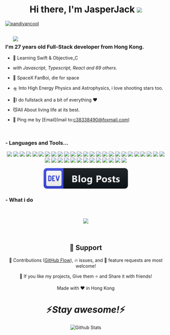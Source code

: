 <div align="center">
   <h1>Hi there, I'm  JasperJack</a> <img src="https://media.giphy.com/media/hvRJCLFzcasrR4ia7z/giphy.gif" width="25px"> </h1>

</div>

 <p align="left"> <a href="https://github.com/ryo-ma/github-profile-trophy"><img src="https://github-profile-trophy.vercel.app/?username=ryo-ma&theme=onedark" alt="pandiyancool" /></a> </p>




<br />

<img align="right" width="480px" src="https://user-images.githubusercontent.com/26923747/94355127-00a72780-00b4-11eb-8aa0-a239d59305f4.gif" />

<p align="center">
  <h3> I'm 27 years old Full-Stack developer from Hong Kong.</h3>
</p>

 - 🥀 Learning Swift & Objective_C
 
 - <i>with Javascript, Typescript, React and 69 others.</i>
   
 - 🔭 SpaceX FanBoi, die for space

 - 🛸 Into High Energy Physics and Astrophysics, i love shooting stars too.
 
 - 🌱I do fullstack and a bit of everything :heart:
 
 - 😼All About living life at its best.
 
 - 💬 Ping me by [Email](mail to:c38338490@foxmail.com)


<!--  -->
<br />

### - Languages and Tools...

<p align="center">
  <!-- For more icons please follow  https://github.com/MikeCodesDotNET/ColoredBadges -->
   <img height="30" src="https://img.shields.io/badge/html5-%23E34F26.svg?style=for-the-badge&logo=html5&logoColor=white"> 
  <img height="30" src="https://img.shields.io/badge/css3-%231572B6.svg?style=for-the-badge&logo=css3&logoColor=white"> 
  <img height="30" src="https://img.shields.io/badge/SASS-hotpink.svg?style=for-the-badge&logo=SASS&logoColor=white"> 
  <img height="30" src="https://img.shields.io/badge/javascript-%23323330.svg?style=for-the-badge&logo=javascript&logoColor=%23F7DF1E"> 
  <img height="30" src="https://img.shields.io/badge/typescript-%23007ACC.svg?style=for-the-badge&logo=typescript&logoColor=white"> 
  <img height="30" src="https://img.shields.io/badge/node.js-6DA55F?style=for-the-badge&logo=node.js&logoColor=white"> 
  <img height="30" src="https://img.shields.io/badge/react-%2320232a.svg?style=for-the-badge&logo=react&logoColor=%2361DAFB"> 
  <img height="30" src="https://img.shields.io/badge/angular.js-%23E23237.svg?style=for-the-badge&logo=angularjs&logoColor=white"> 
  <img height="30" src="https://img.shields.io/badge/styled--components-DB7093?style=for-the-badge&logo=styled-components&logoColor=white"> 
  <img height="30" src="https://img.shields.io/badge/jquery-%230769AD.svg?style=for-the-badge&logo=jquery&logoColor=white"> 
  <img height="30" src="https://img.shields.io/badge/MUI-%230081CB.svg?style=for-the-badge&logo=mui&logoColor=white"> 
  <img height="30" src="https://img.shields.io/badge/tailwindcss-%2338B2AC.svg?style=for-the-badge&logo=tailwind-css&logoColor=white"> 
  <img height="30" src="https://img.shields.io/badge/express.js-%23404d59.svg?style=for-the-badge&logo=express&logoColor=%2361DAFB"> 
  <img height="30" src="https://img.shields.io/badge/nestjs-%23E0234E.svg?style=for-the-badge&logo=nestjs&logoColor=white"> 
  <img height="30" src="https://img.shields.io/badge/MongoDB-%234ea94b.svg?style=for-the-badge&logo=mongodb&logoColor=white"> 
  <img height="30" src="https://img.shields.io/badge/postgres-%23316192.svg?style=for-the-badge&logo=postgresql&logoColor=white"> 
  <img height="30" src="https://img.shields.io/badge/-Swagger-%23Clojure?style=for-the-badge&logo=swagger&logoColor=white"> 
  <img height="30" src="https://img.shields.io/badge/git-%23F05033.svg?style=for-the-badge&logo=git&logoColor=white"> 
  <img height="30" src="https://img.shields.io/badge/c-%2300599C.svg?style=for-the-badge&logo=c&logoColor=white"> 
  <img height="30" src="https://img.shields.io/badge/c%23-%23239120.svg?style=for-the-badge&logo=c-sharp&logoColor=white"> 
  <img height="30" src="https://img.shields.io/badge/rust-%23000000.svg?style=for-the-badge&logo=rust&logoColor=white"> 
  <img height="30" src="https://img.shields.io/badge/Solidity-%23363636.svg?style=for-the-badge&logo=solidity&logoColor=white"> 
  <img height="30" src="https://img.shields.io/badge/Ethereum-3C3C3D?style=for-the-badge&logo=Ethereum&logoColor=white"> 
  <img height="30" src="https://img.shields.io/badge/Binance-FCD535?style=for-the-badge&logo=binance&logoColor=white"> 
  <img height="30" src="https://img.shields.io/badge/tether-168363?style=for-the-badge&logo=tether&logoColor=white"> 
  <img height="30" src="https://img.shields.io/badge/github%20actions-%232671E5.svg?style=for-the-badge&logo=githubactions&logoColor=white"> 
  <img height="30" src="https://img.shields.io/badge/firebase-%23039BE5.svg?style=for-the-badge&logo=firebase"> 
  <img height="30" src="https://img.shields.io/badge/heroku-%23430098.svg?style=for-the-badge&logo=heroku&logoColor=white"> 
  <img height="30" src="https://img.shields.io/badge/adobe%20photoshop-%2331A8FF.svg?style=for-the-badge&logo=adobe%20photoshop&logoColor=white"> 
  <img height="30" src="https://img.shields.io/badge/figma-%23F24E1E.svg?style=for-the-badge&logo=figma&logoColor=white"> 
  <img height="30" src="https://img.shields.io/badge/-Storybook-FF4785?style=for-the-badge&logo=storybook&logoColor=white"> 
  <img height="30" src="https://img.shields.io/badge/CodePen-white?style=for-the-badge&logo=codepen&logoColor=black"> 
  <img height="30" src="https://img.shields.io/badge/Codesandbox-040404?style=for-the-badge&logo=codesandbox&logoColor=DBDBDB"> 
  <img height="30" src="https://img.shields.io/badge/sublime_text-%23575757.svg?style=for-the-badge&logo=sublime-text&logoColor=important"> 
  <img height="30" src="https://img.shields.io/badge/Visual%20Studio%20Code-0078d7.svg?style=for-the-badge&logo=visual-studio-code&logoColor=white"> 
  <img height="30" src="https://img.shields.io/badge/ESLint-4B3263?style=for-the-badge&logo=eslint&logoColor=white"> 
  <img height="30" src="https://img.shields.io/badge/Postman-FF6C37?style=for-the-badge&logo=postman&logoColor=white"> 
  <img height="30" src="https://img.shields.io/badge/Trello-%23026AA7.svg?style=for-the-badge&logo=Trello&logoColor=white"> 
</p>

<!--
### - Blogs 🌱
-->

<p align="center">
  <a href="https://dev.to/hemant">
    <img src="https://raw.githubusercontent.com/8bithemant/8bithemant/master/svg/blogs/devto.svg"> 
  </a>
</p>




 ### - What i do


<br />

<p align="center">
   <img src="https://media.giphy.com/media/f9XgHHnPnDjOF1hWpl/giphy.gif" />
   </p>
   
   
<br />

<h2 align="center">🤝 Support</h2>

<p align="center">🎀 Contributions (<a href="https://guides.github.com/introduction/flow" title="GitHub flow">GitHub Flow</a>), 🔥 issues, and 🥮 feature requests are most welcome!</p>

<p align="center">💙 If you like my projects, Give them ⭐ and Share it with friends!</p>
</p>
<p align="center">Made with ❤️ in Hong Kong</p>

<h1 align='center'>⚡️<i>Stay awesome!</i>⚡️</h1>

<p align="center">
        <img src="https://raw.githubusercontent.com/mayhemantt/mayhemantt/Update/svg/Bottom.svg" alt="Github Stats" />
</p>

